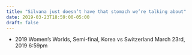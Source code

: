 ```yaml
---
title: "Silvana just doesn’t have that stomach we’re talking about"
date: 2019-03-23T18:59:00-05:00
draft: false
---
```

- 2019 Women’s Worlds, Semi-final, Korea vs Switzerland March 23rd, 2019 6:59pm